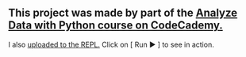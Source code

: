 This project was made by part of the <a 
    href="https://www.codecademy.com/paths/analyze-data-with-python/tracks/ida-5-data-visualization-matplotlib/modules/ida-5-1-introduction-to-matplotlib/informationals/ida-constellations" 
    target="_blank">Analyze Data with Python course on CodeCademy.</a>
  ----------
I also <a 
    href="https://repl.it/@lendoo73/OrionConstellation#main.py" target="_blank">uploaded to the REPL.</a> Click on [ Run &#9658; ] to see in action.
